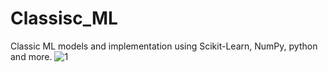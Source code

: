 # Classisc_ML
Classic ML models and implementation using Scikit-Learn, NumPy, python and more.
![1](https://user-images.githubusercontent.com/73366841/110483979-e9ed0e00-80f2-11eb-952a-75d218724d91.jpg)
